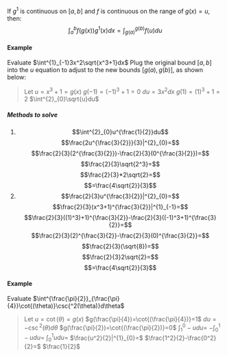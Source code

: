 If $g^1$ is continuous on $[a,b]$ and $f$ is continuous on the range of $g(x)=u$, then:
$$\int^{b}_{a}f(g(x))g^1(x)dx=\int^{g(b)}_{g(a)}f(u)du$$
#### Example
Evaluate $\int^{1}_{-1}3x^2\sqrt{x^3+1}dx$
	Plug the original bound $[a,b]$ into the $u$ equation to adjust to the new bounds $[g(a),g(b)]$, as shown below:
> Let $u=x^3+1=g(x)$              $g(-1)=(-1)^3+1=0$
> $du=3x^2dx$                              $g(1)=(1)^3+1=2$
> $\int^{2}_{0}\sqrt{u}du$
##### Methods to solve
1. $$\int^{2}_{0}u^{\frac{1}{2}}du$$$$\frac{2u^{\frac{3}{2}}}{3}|^{2}_{0}=$$$$\frac{2}{3}(2^{\frac{3}{2}})-\frac{2}{3}(0^{\frac{3}{2}})=$$$$\frac{2}{3}\sqrt{2^3}=$$$$\frac{2}{3}*2\sqrt{2}=$$$$=\frac{4\sqrt{2}}{3}$$
2. $$\frac{2}{3}u^{\frac{3}{2}}|^{2}_{0}=$$$$\frac{2}{3}(x^3+1)^{\frac{3}{2}}|^{1}_{-1}=$$$$\frac{2}{3}((1)^3)+1)^{\frac{3}{2}}-\frac{2}{3}((-1)^3+1)^{\frac{3}{2}}=$$$$\frac{2}{3}(2)^{\frac{3}{2}}-\frac{2}{3}(0)^{\frac{3}{2}}=$$$$\frac{2}{3}(\sqrt{8})=$$$$\frac{2}{3}2\sqrt{2}=$$$$=\frac{4\sqrt{2}}{3}$$
#### Example
Evaluate $\int^{\frac{\pi}{2}}_{\frac{\pi}{4}}\cot{(\theta)}\csc{^2(\theta)}d\theta$
> Let $u=\cot{(\theta)}=g(x)$             $g(\frac{\pi}{4})=\cot{(\frac{\pi}{4})}=1$
> $du= -\csc{^2(\theta)}d\theta$                    $g(\frac{\pi}{2})=\cot{(\frac{\pi}{2})}=0$
> $\int^{0}_{1}-udu=$
> $-\int^{1}_{0}-udu=$
> $\int^{1}_{0}udu=$
> $\frac{u^2}{2}|^{1}_{0}=$
> $\frac{1^2}{2}-\frac{0^2}{2}=$
> $\frac{1}{2}$
> 